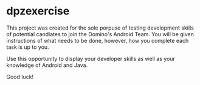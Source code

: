 # dpzexercise

This project was created for the sole porpuse of testing development skills of potential candiates to join the Domino's Android Team.
You will be given instructions of what needs to be done, however, how you complete each task is up to you.

Use this opportunity to display your developer skills as well as your knowledge of Android and Java.

Good luck!
